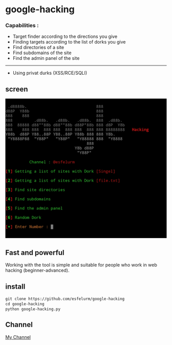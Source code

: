 # google-hacking

### Capabilities :
- Target finder according to the directions you give
- Finding targets according to the list of dorks you give
- Find directories of a site
- Find subdomains of the site
- Find the admin panel of the site
------------------------------
- Using privat durks (XSS/RCE/SQLI)

## screen

<img src="scree/Screenshot_20230810-222701_Pydroid 3.jpg">

## Fast and powerful 

Working with the tool is simple and suitable for people who work in web hacking (beginner-advanced). 

## install
```
git clone https://github.com/esfelurm/google-hacking
cd google-hacking
python google-hacking.py
```

## Channel 

<a href="t.me/Team_exploit"> My Channel
